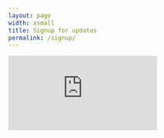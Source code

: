```yaml
---
layout: page
width: xsmall
title: Signup for updates
permalink: /signup/
---
```


<div class="iframe-container">
    <iframe src="https://docs.google.com/forms/d/e/1FAIpQLSdvv_OyyjPBHZuJa2i-xvFlbqHh8L-eCeNvF5jyOVdpPyWFxw/viewform?embedded=true" frameborder="0" marginheight="0" marginwidth="0">Loading…</iframe>
</div>

<!-- <iframe src="https://docs.google.com/forms/d/e/1FAIpQLSdvv_OyyjPBHZuJa2i-xvFlbqHh8L-eCeNvF5jyOVdpPyWFxw/viewform?embedded=true" width="640" height="1200" frameborder="0" marginheight="0" marginwidth="0">Loading…</iframe> -->

